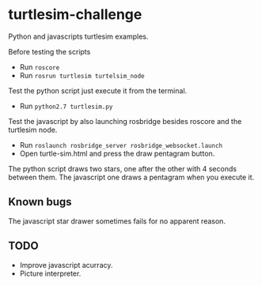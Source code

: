 # turtlesim-challenge
Python and javascripts turtlesim examples.

Before testing the scripts
* Run `roscore`
* Run `rosrun turtlesim turtelsim_node`

Test the python script just execute it from the terminal.
* Run `python2.7 turtlesim.py`

Test the javascript by also launching rosbridge besides roscore and the turtlesim node.
* Run `roslaunch rosbridge_server rosbridge_websocket.launch`
* Open turtle-sim.html and press the draw pentagram button.

The python script draws two stars, one after the other with 4 seconds between them.
The javascript one draws a pentagram when you execute it.

## Known bugs
The javascript star drawer sometimes fails for no apparent reason.

## TODO
 * Improve javascript acurracy.
 * Picture interpreter.
